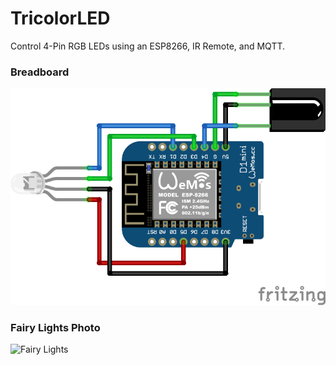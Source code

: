# TricolorLED
Control 4-Pin RGB LEDs using an ESP8266, IR Remote, and MQTT.


### Breadboard

![Fritzing Breadboard](https://github.com/iicky/TricolorLED/blob/master/image/breadboard.png?raw=true)

### Fairy Lights Photo
![Fairy Lights](https://github.com/iicky/TricolorLED/blob/master/image/fairy_lights.jpg?raw=true)
